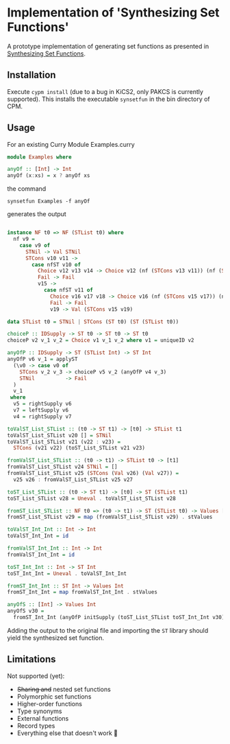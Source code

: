 Implementation of 'Synthesizing Set Functions'
===============================================

A prototype implementation of generating set functions as presented
in [Synthesizing Set Functions](https://arxiv.org/abs/1808.07401).

## Installation
Execute `cypm install` (due to a bug in KiCS2, only PAKCS is currently supported).
This installs the executable `synsetfun` in the bin directory of CPM.

## Usage
For an existing Curry Module Examples.curry
```haskell
module Examples where

anyOf :: [Int] -> Int
anyOf (x:xs) = x ? anyOf xs
```
the command
```shell
synsetfun Examples -f anyOf
```
generates the output 
```haskell

instance NF t0 => NF (STList t0) where
  nf v9 =
    case v9 of
      STNil -> Val STNil
      STCons v10 v11 ->
        case nfST v10 of
          Choice v12 v13 v14 -> Choice v12 (nf (STCons v13 v11)) (nf (STCons v14 v11))
          Fail -> Fail
          v15 ->
            case nfST v11 of
              Choice v16 v17 v18 -> Choice v16 (nf (STCons v15 v17)) (nf (STCons v15 v18))
              Fail -> Fail
              v19 -> Val (STCons v15 v19)

data STList t0 = STNil | STCons (ST t0) (ST (STList t0))

choiceP :: IDSupply -> ST t0 -> ST t0 -> ST t0
choiceP v2 v_1 v_2 = Choice v1 v_1 v_2 where v1 = uniqueID v2

anyOfP :: IDSupply -> ST (STList Int) -> ST Int
anyOfP v6 v_1 = applyST
  (\v0 -> case v0 of
    STCons v_2 v_3 -> choiceP v5 v_2 (anyOfP v4 v_3)
    STNil          -> Fail
  )
  v_1
 where
  v5 = rightSupply v6
  v7 = leftSupply v6
  v4 = rightSupply v7

toValST_List_STList :: (t0 -> ST t1) -> [t0] -> STList t1
toValST_List_STList v20 [] = STNil
toValST_List_STList v21 (v22 : v23) =
  STCons (v21 v22) (toST_List_STList v21 v23)

fromValST_List_STList :: (t0 -> t1) -> STList t0 -> [t1]
fromValST_List_STList v24 STNil = []
fromValST_List_STList v25 (STCons (Val v26) (Val v27)) =
  v25 v26 : fromValST_List_STList v25 v27

toST_List_STList :: (t0 -> ST t1) -> [t0] -> ST (STList t1)
toST_List_STList v28 = Uneval . toValST_List_STList v28

fromST_List_STList :: NF t0 => (t0 -> t1) -> ST (STList t0) -> Values [t1]
fromST_List_STList v29 = map (fromValST_List_STList v29) . stValues

toValST_Int_Int :: Int -> Int
toValST_Int_Int = id

fromValST_Int_Int :: Int -> Int
fromValST_Int_Int = id

toST_Int_Int :: Int -> ST Int
toST_Int_Int = Uneval . toValST_Int_Int

fromST_Int_Int :: ST Int -> Values Int
fromST_Int_Int = map fromValST_Int_Int . stValues

anyOfS :: [Int] -> Values Int
anyOfS v30 =
  fromST_Int_Int (anyOfP initSupply (toST_List_STList toST_Int_Int v30))
```
Adding the output to the original file and importing the `ST` library should
yield the synthesized set function.

## Limitations
Not supported (yet):
* ~~Sharing and~~ nested set functions
* Polymorphic set functions
* Higher-order functions
* Type synonyms
* External functions
* Record types
* Everything else that doesn't work 🙂
